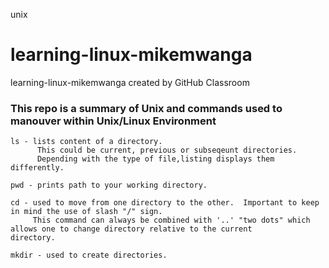 unix
# learning-linux-mikemwanga
learning-linux-mikemwanga created by GitHub Classroom

### This repo is a summary of Unix and commands used to manouver within Unix/Linux Environment

```
ls - lists content of a directory. 
      This could be current, previous or subseqeunt directories. 
      Depending with the type of file,listing displays them differently. 

pwd - prints path to your working directory.

cd - used to move from one directory to the other.  Important to keep in mind the use of slash "/" sign.
     This command can always be combined with '..' "two dots" which allows one to change directory relative to the current          directory.

mkdir - used to create directories. 
 

```
